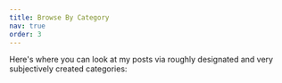 ```yaml
---
title: Browse By Category
nav: true
order: 3
---
```


Here's where you can look at my posts via roughly designated and very subjectively created categories:
